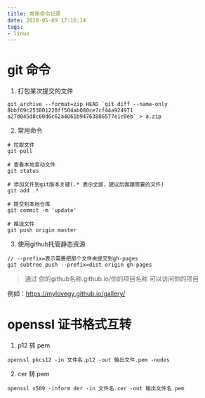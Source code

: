 ```yaml
---
title: 常用命令记录
date: 2019-05-09 17:16:14
tags:
- linux
---
```


# git 命令

1. 打包某次提交的文件
```
git archive --format=zip HEAD `git diff --name-only 8bbf69c253801228ff504ab080ce7cf44a924971 a27d045d8c60d6c62a4061b94763886577e1c0eb` > a.zip
```

2. 常用命令
```
# 拉取文件
git pull

# 查看本地变动文件
git status

# 添加文件到git版本关键(.* 表示全部，建议后面跟需要的文件)
git add .* 

# 提交到本地仓库
git commit -m 'update'

# 推送文件
git push origin master 
```

3. 使用github托管静态资源

```
// --prefix=表示需要把那个文件夹提交到gh-pages
git subtree push --prefix=dist origin gh-pages
```
>通过 你的github名称.github.io/你的项目名称 可以访问你的项目

例如：https://mylovegy.github.io/gallery/

# openssl 证书格式互转
1. p12 转 pem
```
openssl pkcs12 -in 文件名.p12 -out 输出文件.pem -nodes
```
2. cer 转 pem
```
openssl x509 -inform der -in 文件名.cer -out 输出文件名.pem
```
